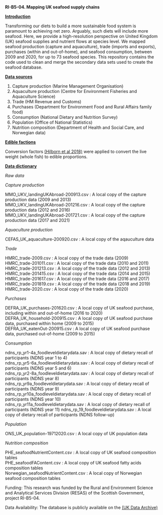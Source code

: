 **RI-B5-04. Mapping UK seafood supply chains**

<ins>**Introduction**</ins>

Transforming our diets to build a more sustainable food system is paramount to achieving net zero. Arguably, such diets will include more seafood. Here, we provide a high-resolution perspective on United Kingdom (UK) seafood supplies and nutrient flows at species level. We mapped seafood production (capture and aquaculture), trade (imports and exports), purchases (within and out-of-home), and seafood consumption, between 2009 and 2020, for up to 73 seafood species. This repository contains the code used to clean and merge the secondary data sets used to create the seafood database.

<ins>**Data sources**</ins>
1)	Capture production (Marine Management Organisation)
2)	Aquaculture production (Centre for Environment Fisheries and Aquaculture Science)
3)	Trade (HM Revenue and Customs) 
4)	Purchases (Department for Environment Food and Rural Affairs family food)
5)	Consumption (National Dietary and Nutrition Survey)
7)	Population (Office of National Statistics)
8)	Nutrition composition (Department of Health and Social Care, and Norwegian data)

<ins>**Edible factions**</ins>

Conversion factors [(Hilborn et al 2018)](https://esajournals.onlinelibrary.wiley.com/doi/full/10.1002/fee.1822) were applied to convert the live weight (whole fish) to edible proportions.

<ins>**Data dictionary**</ins>

*Raw data*

*Capture production*

MMO_UKV_landingUKAbroad-200913.csv : A local copy of the capture production data (2009 and 2013)  
MMO_UKV_landingUKAbroad-201216.csv : A local copy of the capture production data (2012 and 2016)  
MMO_UKV_landingUKAbroad-201721.csv : A local copy of the capture production data (2017 and 2021)  

*Aquaculture production*

CEFAS_UK_aquaculture-200920.csv : A local copy of the aqauculture data   

*Trade*

HMRC_trade-2009.csv : A local copy of the trade data (2009)  
HMRC_trade-201011.csv : A local copy of the trade data (2010 and 2011)  
HMRC_trade-201213.csv : A local copy of the trade data (2012 and 2013)  
HMRC_trade-201415.csv : A local copy of the trade data (2014 and 2015)  
HMRC_trade-201617.csv : A local copy of the trade data (2016 and 2017)  
HMRC_trade-201819.csv : A local copy of the trade data (2018 and 2019)  
HMRC_trade-2020.csv : A local copy of the trade data (2020)  

*Purchases*

DEFRA_UK_purchases-201620.csv : A local copy of UK seafood purchase, including within and out-of-home (2016 to 2020)  
DEFRA_UK_household-200915.csv : A local copy of UK seafood purchase data, purchased within home (2009 to 2015)  
DEFRA_UK_eatenOut-200915.csv : A local copy of UK seafood purchase data, purchased out-of-home (2009 to 2015)  

*Consumption*

ndns_rp_yr1-4a_foodleveldietarydata.sav : A local copy of dietary recall of participants (NDNS year 1 to 4)  
ndns_rp_yr5-6a_foodleveldietarydata.sav : A local copy of dietary recall of participants (NDNS year 5 and 6)  
ndns_rp_yr2-8a_foodleveldietarydata.sav : A local copy of dietary recall of participants (NDNS year 8)  
ndns_rp_yr9a_foodleveldietarydata.sav : A local copy of dietary recall of participants (NDNS year 9)  
ndns_rp_yr10a_foodleveldietarydata.sav : A local copy of dietary recall of participants (NDNS year 10)  
ndns_rp_yr11a_foodleveldietarydata.sav : A local copy of dietary recall of participants (NDNS year 11) 
ndns_rp_19_foodleveldietarydata.sav : A local copy of dietary recall of participants (NDNS follow-up)  

*Population*

ONS_UK_population-19712020.csv : A local copy of UK population data  

*Nutrition composition*

PHE_seafoodNutrientContent.csv : A local copy of UK seafood composition tables  
PHE_seafoodFAContent.csv : A local copy of UK seafood fatty acids composition tables  
Norwegian_seafoodNutrientContent.csv : A local copy of Norwegian seafood composition tables  


Funding: This research was funded by the Rural and Environment Science and Analytical Services Division (RESAS) of the Scottish Government, project RI-B5-04.

Data Availability: The database is publicly available on the [(UK Data Archive)](https://reshare.ukdataservice.ac.uk/856955/)

